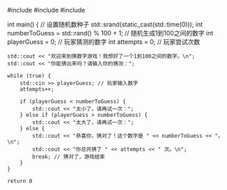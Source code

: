 #include <iostream>
#include <cstdlib>
#include <ctime>

int main() {
    // 设置随机数种子
    std::srand(static_cast<unsigned int>(std::time(0)));
    int numberToGuess = std::rand() % 100 + 1; // 随机生成1到100之间的数字
    int playerGuess = 0;                       // 玩家猜测的数字
    int attempts = 0;                           // 玩家尝试次数

    std::cout << "欢迎来到猜数字游戏！我想好了一个1到100之间的数字。\n";
    std::cout << "你能猜出来吗？请输入你的猜测：";

    while (true) {
        std::cin >> playerGuess; // 玩家输入数字
        attempts++;

        if (playerGuess < numberToGuess) {
            std::cout << "太小了，请再试一次：";
        } else if (playerGuess > numberToGuess) {
            std::cout << "太大了，请再试一次：";
        } else {
            std::cout << "恭喜你，猜对了！这个数字是 " << numberToGuess << "。\n";
            std::cout << "你总共猜了 " << attempts << " 次。\n";
            break; // 猜对了，游戏结束
        }
    }

    return 0
